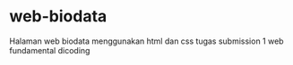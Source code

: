 # web-biodata
Halaman web biodata menggunakan html dan css tugas submission 1 web fundamental dicoding
